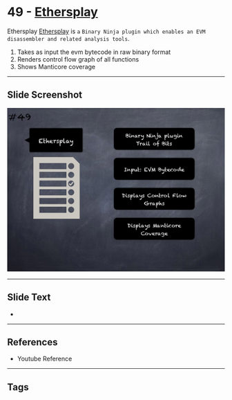 
# 49 - [Ethersplay](./Ethersplay.md)

Ethersplay [Ethersplay](https://github.com/crytic/ethersplay) is `a` `Binary Ninja plugin which enables an EVM disassembler and related analysis tools`. 


1.  Takes as input the evm bytecode in raw binary format
2.  Renders control flow graph of all functions
3.  Shows Manticore coverage


___
## Slide Screenshot
![049.png](../../images/6.Audit%20Techniques%20and%20Tools%20101/049.png)
___
## Slide Text
- 
___
## References
- Youtube Reference
___
## Tags

